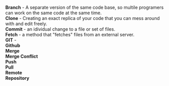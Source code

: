 

**Branch** - A separate version of the same code base, so multile programers can work on the same code at the same time. <br>
**Clone** - Creating an exact replica of your code that you can mess around with and edit freely.
<br>**Commit** - an idividual change to a file or set of files.
<br>**Fetch** - a method that "fetches" files from an external server.
<br>**GIT** - 
<br>**Github**
<br>**Merge**
<br>**Merge Conflict**
<br>**Push**
<br>**Pull**
<br>**Remote**
<br>**Repository**
